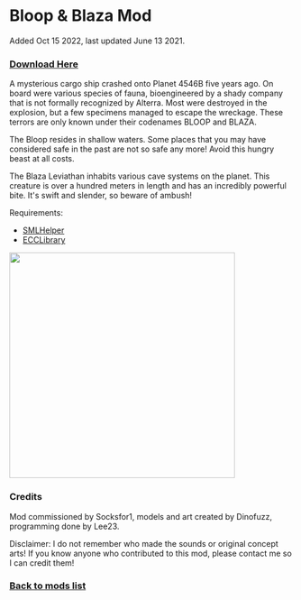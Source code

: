 # Bloop & Blaza Mod

Added Oct 15 2022, last updated June 13 2021.

### [Download Here](https://github.com/LeeTwentyThree/Lee23-SubnauticaMods/raw/main/Downloads/Socksfor1Monsters.zip)

A mysterious cargo ship crashed onto Planet 4546B five years ago. On board were various species of fauna, bioengineered by a shady company that is not formally recognized by Alterra. Most were destroyed in the explosion, but a few specimens managed to escape the wreckage. These terrors are only known under their codenames BLOOP and BLAZA.

The Bloop resides in shallow waters. Some places that you may have considered safe in the past are not so safe any more! Avoid this hungry beast at all costs.

The Blaza Leviathan inhabits various cave systems on the planet. This creature is over a hundred meters in length and has an incredibly powerful bite. It's swift and slender, so beware of ambush!

Requirements:
- [SMLHelper](https://www.nexusmods.com/subnautica/mods/113)
- [ECCLibrary](https://www.nexusmods.com/subnautica/mods/619)

<div>
  <img src="https://github.com/LeeTwentyThree/Lee23-SubnauticaMods/raw/main/Downloads/Images/Blaza.png" width=400px>
</div>

### Credits

Mod commissioned by Socksfor1, models and art created by Dinofuzz, programming done by Lee23.

Disclaimer: I do not remember who made the sounds or original concept arts! If you know anyone who contributed to this mod, please contact me so I can credit them!

### [Back to mods list](https://github.com/LeeTwentyThree/Lee23-SubnauticaMods/blob/main/Downloads/DownloadPages/ModDownloads-Subnautica.md)
